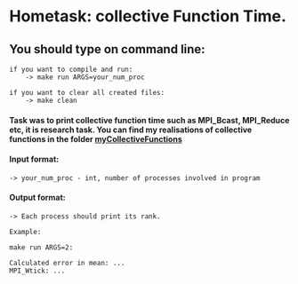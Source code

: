 # Hometask: collective Function Time.

## You should type on command line:

    if you want to compile and run:
        -> make run ARGS=your_num_proc
    
    if you want to clear all created files:
        -> make clean

#### Task was to print collective function time such as MPI_Bcast, MPI_Reduce etc, it is research task. You can find my realisations of collective functions in the folder [myCollectiveFunctions]()

#### Input format:

    -> your_num_proc - int, number of processes involved in program
    
#### Output format:

    -> Each process should print its rank.
    
    Example:
    
    make run ARGS=2:
    
    Calculated error in mean: ...
    MPI_Wtick: ...
